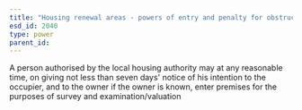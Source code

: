 ```yaml
---
title: "Housing renewal areas - powers of entry and penalty for obstruction"
esd_id: 2040
type: power
parent_id:  
---
```


A person authorised by the local housing authority may at any reasonable time, on giving not less than seven days' notice of his intention to the occupier, and to the owner if the owner is known, enter premises for the purposes of survey and examination/valuation 

